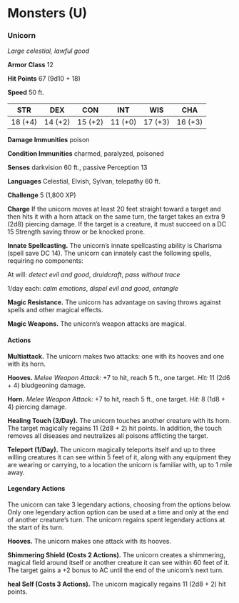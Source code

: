 # Monsters (U)

### Unicorn

*Large celestial, lawful good*

**Armor Class** 12

**Hit Points** 67 (9d10 + 18)

**Speed** 50 ft.

<table>
	<thead>
		<th>STR</th>
		<th>DEX</th>
		<th>CON</th>
		<th>INT</th>
		<th>WIS</th>
		<th>CHA</th>
	</thead>
	</tbody>
		<tr>
			<td>18 (+4)</td>
			<td>14 (+2)</td>
			<td>15 (+2)</td>
			<td>11 (+0)</td>
			<td>17 (+3)</td>
			<td>16 (+3)</td>
		</tr>
	</tbody>
</table>

**Damage Immunities** poison

**Condition Immunities** charmed, paralyzed, poisoned

**Senses** darkvision 60 ft., passive Perception 13

**Languages** Celestial, Elvish, Sylvan, telepathy 60 ft.

**Challenge** 5 (1,800 XP)

**Charge** If the unicorn moves at least 20 feet straight toward a target and then hits it with a horn attack on the same turn, the target takes an extra 9 (2d8) piercing damage. If the target is a creature, it must succeed on a DC 15 Strength saving throw or be knocked prone.

**Innate Spellcasting.** The unicorn’s innate spellcasting ability is Charisma (spell save DC 14). The unicorn can innately cast the following spells, requiring no components:

At will: *detect evil and good*, *druidcraft*, *pass without trace*

1/day each: *calm emotions*, *dispel evil and good*, *entangle*

**Magic Resistance.** The unicorn has advantage on saving throws against spells and other magical effects.

**Magic Weapons.** The unicorn’s weapon attacks are magical.

#### Actions

**Multiattack.** The unicorn makes two attacks: one with its hooves and one with its horn.

**Hooves.** *Melee Weapon Attack:* +7 to hit, reach 5 ft., one target. *Hit:* 11 (2d6 + 4) bludgeoning damage.

**Horn.** *Melee Weapon Attack:* +7 to hit, reach 5 ft., one target. *Hit:* 8 (1d8 + 4) piercing damage.

**Healing Touch (3/Day).** The unicorn touches another creature with its horn. The target magically regains 11 (2d8 + 2) hit points. In addition, the touch removes all diseases and neutralizes all poisons afflicting the target.

**Teleport (1/Day).** The unicorn magically teleports itself and up to three willing creatures it can see within 5 feet of it, along with any equipment they are wearing or carrying, to a location the unicorn is familiar with, up to 1 mile away.

#### Legendary Actions

The unicorn can take 3 legendary actions, choosing from the options below. Only one legendary action option can be used at a time and only at the end of another creature’s turn. The unicorn regains spent legendary actions at the start of its turn.

**Hooves.** The unicorn makes one attack with its hooves.

**Shimmering Shield (Costs 2 Actions).** The unicorn creates a shimmering, magical field around itself or another creature it can see within 60 feet of it. The target gains a +2 bonus to AC until the end of the unicorn’s next turn.

**heal Self (Costs 3 Actions).** The unicorn magically regains 11 (2d8 + 2) hit points.

